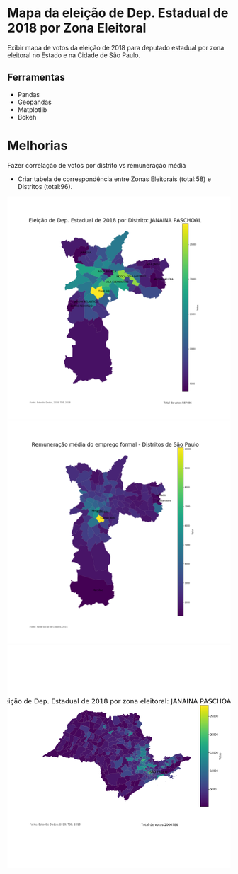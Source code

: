 # Mapa da eleição de Dep. Estadual de 2018 por Zona Eleitoral

Exibir mapa de votos da eleição de 2018 para deputado estadual por zona eleitoral no Estado e na Cidade de São Paulo.

## Ferramentas
- Pandas
- Geopandas
- Matplotlib
- Bokeh

# Melhorias
Fazer correlação de votos por distrito vs remuneração média
- Criar tabela de correspondência entre Zonas Eleitorais (total:58) e Distritos (total:96).

![Screenshot](sp-distrito-17317.png)
![Screenshot](remuneracao-media-distritos.png)
![Screenshot](sp-estado-17317.png)
